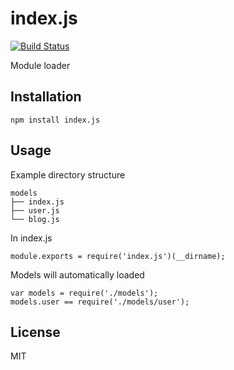 # index.js

[![Build Status](https://travis-ci.org/CatTail/index.js.svg?branch=master)](https://travis-ci.org/CatTail/index.js)

Module loader

## Installation

    npm install index.js

## Usage

Example directory structure

    models
    ├── index.js
    ├── user.js
    └── blog.js

In index.js

    module.exports = require('index.js')(__dirname);

Models will automatically loaded

    var models = require('./models');
    models.user == require('./models/user');

## License

MIT
